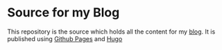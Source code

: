 # Source for my Blog

This repository is the source which holds all the content for my [blog](sudarshan85.github.io). It is published using [Github Pages](https://pages.github.com/) and [Hugo](https://gohugo.io/)
